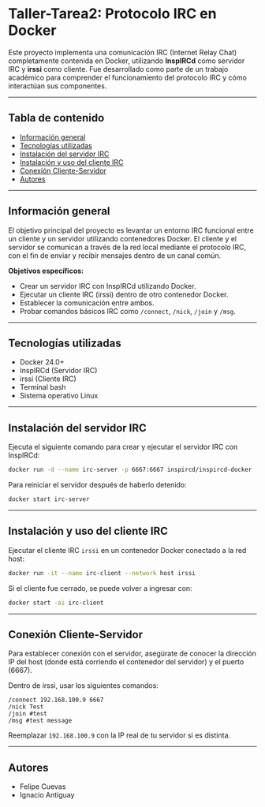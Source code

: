 #  Taller-Tarea2: Protocolo IRC en Docker

Este proyecto implementa una comunicación IRC (Internet Relay Chat) completamente contenida en Docker, utilizando **InspIRCd** como servidor IRC y **irssi** como cliente. Fue desarrollado como parte de un trabajo académico para comprender el funcionamiento del protocolo IRC y cómo interactúan sus componentes.

---

##  Tabla de contenido

- [Información general](#información-general)
- [Tecnologías utilizadas](#tecnologías-utilizadas)
- [Instalación del servidor IRC](#instalación-del-servidor-irc)
- [Instalación y uso del cliente IRC](#instalación-y-uso-del-cliente-irc)
- [Conexión Cliente-Servidor](#conexión-cliente-servidor)
- [Autores](#autores)

---

##  Información general

El objetivo principal del proyecto es levantar un entorno IRC funcional entre un cliente y un servidor utilizando contenedores Docker. El cliente y el servidor se comunican a través de la red local mediante el protocolo IRC, con el fin de enviar y recibir mensajes dentro de un canal común.

**Objetivos específicos:**

- Crear un servidor IRC con InspIRCd utilizando Docker.
- Ejecutar un cliente IRC (irssi) dentro de otro contenedor Docker.
- Establecer la comunicación entre ambos.
- Probar comandos básicos IRC como `/connect`, `/nick`, `/join` y `/msg`.

---

##  Tecnologías utilizadas

- Docker 24.0+
- InspIRCd (Servidor IRC)
- irssi (Cliente IRC)
- Terminal bash
- Sistema operativo Linux

---

##  Instalación del servidor IRC

Ejecuta el siguiente comando para crear y ejecutar el servidor IRC con InspIRCd:

```bash
docker run -d --name irc-server -p 6667:6667 inspircd/inspircd-docker
```

Para reiniciar el servidor después de haberlo detenido:

```bash
docker start irc-server
```

---

##  Instalación y uso del cliente IRC

Ejecutar el cliente IRC `irssi` en un contenedor Docker conectado a la red host:

```bash
docker run -it --name irc-client --network host irssi
```

Si el cliente fue cerrado, se puede volver a ingresar con:

```bash
docker start -ai irc-client
```

---

##  Conexión Cliente-Servidor

Para establecer conexión con el servidor, asegúrate de conocer la dirección IP del host (donde está corriendo el contenedor del servidor) y el puerto (6667).

Dentro de irssi, usar los siguientes comandos:

```text
/connect 192.168.100.9 6667
/nick Test
/join #test
/msg #test message
```

Reemplazar `192.168.100.9` con la IP real de tu servidor si es distinta.

---




## Autores

- Felipe Cuevas  
- Ignacio Antiguay
